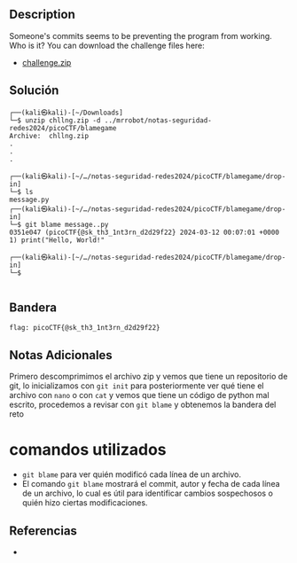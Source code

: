 ## Description

Someone's commits seems to be preventing the program from working. Who is it? You can download the challenge files here:

- [challenge.zip](https://artifacts.picoctf.net/c_titan/156/challenge.zip)
## Solución
```shell
┌──(kali㉿kali)-[~/Downloads]
└─$ unzip chllng.zip -d ../mrrobot/notas-seguridad-redes2024/picoCTF/blamegame
Archive:  chllng.zip
.
.
.

┌──(kali㉿kali)-[~/…/notas-seguridad-redes2024/picoCTF/blamegame/drop-in]
└─$ ls
message.py
┌──(kali㉿kali)-[~/…/notas-seguridad-redes2024/picoCTF/blamegame/drop-in]
└─$ git blame message..py
0351e047 (picoCTF{@sk_th3_1nt3rn_d2d29f22} 2024-03-12 00:07:01 +0000 1) print("Hello, World!"
                                                                                                                             
┌──(kali㉿kali)-[~/…/notas-seguridad-redes2024/picoCTF/blamegame/drop-in]
└─$ 


```
## Bandera
```shell
flag: picoCTF{@sk_th3_1nt3rn_d2d29f22}
```
## Notas Adicionales
Primero descomprimimos el archivo zip y vemos que tiene un repositorio de git, lo inicializamos con `git init` para posteriormente ver qué tiene el archivo con `nano` o con `cat`  y vemos que tiene un código de python mal escrito, procedemos a revisar con `git blame` y obtenemos la bandera del reto
# comandos utilizados
- `git blame` para ver quién modificó cada línea de un archivo.
- El comando `git blame` mostrará el commit, autor y fecha de cada línea de un archivo, lo cual es útil para identificar cambios sospechosos o quién hizo ciertas modificaciones.


## Referencias
- 